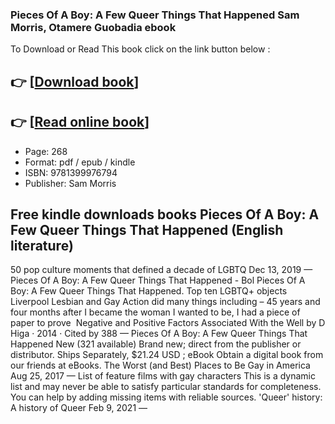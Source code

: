 ### Pieces Of A Boy: A Few Queer Things That Happened Sam Morris, Otamere Guobadia ebook

To Download or Read This book click on the link button below :

## 👉  [**[Download book](http://ebooksharez.info/download.php?group=book&from=github.com&id=707574&lnk=1065 "Download book")**]

## 👉  [**[Read online book](http://ebooksharez.info/download.php?group=book&from=github.com&id=707574&lnk=1065 "Read online book")**]


* Page: 268
* Format: pdf / epub / kindle
* ISBN: 9781399976794
* Publisher: Sam Morris



## Free kindle downloads books Pieces Of A Boy: A Few Queer Things That Happened (English literature)



 50 pop culture moments that defined a decade of LGBTQ Dec 13, 2019 —
 Pieces Of A Boy: A Few Queer Things That Happened - Bol Pieces Of A Boy: A Few Queer Things That Happened.
 Top ten LGBTQ+ objects Liverpool Lesbian and Gay Action did many things including – 45 years and four months after I became the woman I wanted to be, I had a piece of paper to prove 
 Negative and Positive Factors Associated With the Well by D Higa · 2014 · Cited by 388 —
 Pieces Of A Boy: A Few Queer Things That Happened New (321 available) Brand new; direct from the publisher or distributor. Ships Separately, $21.24 USD ; eBook Obtain a digital book from our friends at eBooks.
 The Worst (and Best) Places to Be Gay in America Aug 25, 2017 —
 List of feature films with gay characters This is a dynamic list and may never be able to satisfy particular standards for completeness. You can help by adding missing items with reliable sources.
 &#039;Queer&#039; history: A history of Queer Feb 9, 2021 —






